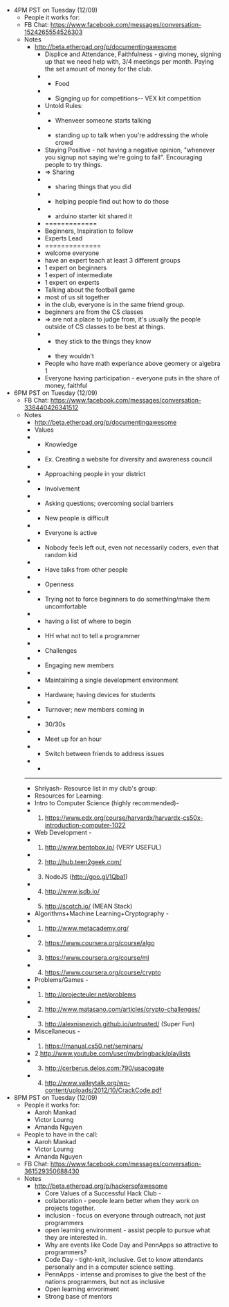 - 4PM PST on Tuesday (12/09)
  - People it works for:
  - FB Chat: https://www.facebook.com/messages/conversation-1524265554526303
  - Notes
    - http://beta.etherpad.org/p/documentingawesome
      - Displice and Attendance, Faithfulness - giving money, signing up that we
        need help with, 3/4 meetings per month. Paying the set amount of money
        for the club.
      - - Food
      - - Signging up for competitions-- VEX kit competition
      - Untold Rules:
      - - Whenveer someone starts talking
      - - standing up to talk when you're addressing the whole crowd
      - Staying Positive - not having a negative opinion, "whenever you signup
        not saying we're going to fail". Encouraging people to try things.
      - => Sharing
      - - sharing things that you did
      - - helping people find out how to do those
      - - arduino starter kit shared it
      - =============
      - Beginners, Inspiration to follow
      - Experts Lead
      - ==============
      - welcome everyone
      - have an expert teach at least 3 different groups
      - 1 expert on beginners
      - 1 expert of intermediate
      - 1 expert on experts
      - Talking about the football game
      - most of us sit together
      - in the club, everyone is in the same friend group.
      - beginners are from the CS classes
      - => are not a place to judge from, it's usually the people outside of CS
        classes to be best at things.
      - - they stick to the things they know
      - - they wouldn't
      - People who have math experiance above geomery or algebra 1
      - Everyone having participation - everyone puts in the share of money,
        faithful
- 6PM PST on Tuesday (12/09)
  - FB Chat: https://www.facebook.com/messages/conversation-338440426341512
  - Notes
    - http://beta.etherpad.org/p/documentingawesome
    - Values
    - * Knowledge
    - * Ex. Creating a website for diversity and awareness council
    - * Approaching people in your district
    - * Involvement
    - * Asking questions; overcoming social barriers
    - * New people is difficult
    - * Everyone is active
    - * Nobody feels left out, even not necessarily coders, even that random kid
    - * Have talks from other people
    - * Openness
    - * Trying not to force beginners to do something/make them uncomfortable
    - * having a list of where to begin
    - * HH what not to tell a programmer
    - * Challenges
    - * Engaging new members
    - * Maintaining a single development environment
    - * Hardware; having devices for students
    - * Turnover; new members coming in
    - * 30/30s
    - * Meet up for an hour
    - * Switch between friends to address issues
    - *
    - ----------------------------------------------------------
    - Shriyash- Resource list in my club's group:
    - Resources for Learning:
    - Intro to Computer Science (highly recommended)-
    - 1. https://www.edx.org/course/harvardx/harvardx-cs50x-introduction-computer-1022
    - Web Development -
    - 1. http://www.bentobox.io/ (VERY USEFUL)
    - 2. http://hub.teen2geek.com/
    - 3. NodeJS (http://goo.gl/1Qba1)
    - 4. http://www.jsdb.io/
    - 5. http://scotch.io/ (MEAN Stack)
    - Algorithms+Machine Learning+Cryptography -
    - 1. http://www.metacademy.org/
    - 2. https://www.coursera.org/course/algo
    - 3. https://www.coursera.org/course/ml
    - 4. https://www.coursera.org/course/crypto
    - Problems/Games -
    - 1. http://projecteuler.net/problems
    - 2. http://www.matasano.com/articles/crypto-challenges/
    - 3. http://alexnisnevich.github.io/untrusted/ (Super Fun)
    - Miscellaneous -
    - 1. https://manual.cs50.net/seminars/
    - 2.http://www.youtube.com/user/mybringback/playlists
    - 3. http://cerberus.delos.com:790/usacogate
    - 4. http://www.valleytalk.org/wp-content/uploads/2012/10/CrackCode.pdf
- 8PM PST on Tuesday (12/09)
  - People it works for:
    - Aaroh Mankad
    - Victor Lourng
    - Amanda Nguyen
  - People to have in the call:
    - Aaroh Mankad
    - Victor Lourng
    - Amanda Nguyen
  - FB Chat: https://www.facebook.com/messages/conversation-361529350688430
  - Notes
    - http://beta.etherpad.org/p/hackersofawesome
      - Core Values of a Successful Hack Club -
      - collaboration - people learn better when they work on projects together.
      - inclusion - focus on everyone through outreach, not just programmers
      - open learning environment - assist people to pursue what they are
        interested in.
      - Why are events like Code Day and PennApps so attractive to programmers?
      - Code Day - tight-knit, inclusive. Get to know attendants personally and
        in a computer science setting.
      - PennApps - intense and promises to give the best of the nations
        programmers, but not as inclusive
      - Open learning envoriment
      - Strong base of mentors

